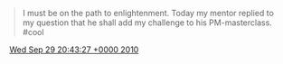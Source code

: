 > I must be on the path to enlightenment\. Today my mentor replied to my question that he shall add my challenge to his PM\-masterclass\. \#cool

<img src="../../media/tweet.ico" width="12" /> [Wed Sep 29 20:43:27 +0000 2010](https://twitter.com/DromerDenker/status/25915691725)